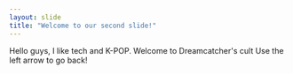 ```yaml
---
layout: slide
title: "Welcome to our second slide!"
---
```

Hello guys, I like tech and K-POP. Welcome to Dreamcatcher's cult
Use the left arrow to go back!
